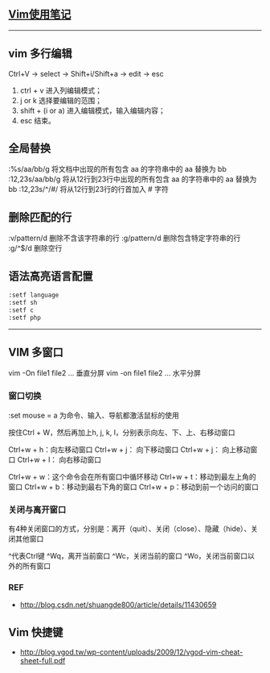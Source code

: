 ## [Vim使用笔记](http://www.cnblogs.com/jiqingwu/archive/2012/06/14/vim_notes.html)

---

## vim 多行编辑

Ctrl+V -> select -> Shift+i/Shift+a -> edit -> esc

1. ctrl + v 进入列编辑模式；
2. j or k 选择要编辑的范围；
3. shift + (i or a) 进入编辑模式，输入编辑内容；
4. esc 结束。

## 全局替换

:%s/aa/bb/g      将文档中出现的所有包含 aa 的字符串中的 aa 替换为 bb
:12,23s/aa/bb/g  将从12行到23行中出现的所有包含 aa 的字符串中的 aa 替换为 bb
:12,23s/^/#/     将从12行到23行的行首加入 # 字符

## 删除匹配的行

:v/pattern/d      删除不含该字符串的行
:g/pattern/d      删除包含特定字符串的行
:g/^$/d           删除空行

## 语法高亮语言配置

```bash
:setf language
:setf sh
:setf c
:setf php
```

---

## VIM 多窗口

vim -On file1 file2 ... 垂直分屏
vim -on file1 file2 ... 水平分屏

### 窗口切换

:set mouse = a   为命令、输入、导航都激活鼠标的使用

按住Ctrl + W，然后再加上h, j, k, l，分别表示向左、下、上、右移动窗口

Ctrl+w + h：向左移动窗口
Ctrl+w + j： 向下移动窗口
Ctrl+w + j： 向上移动窗口
Ctrl+w + l： 向右移动窗口

Ctrl+w + w：这个命令会在所有窗口中循环移动
Ctrl+w + t：移动到最左上角的窗口
Ctrl+w + b：移动到最右下角的窗口
Ctrl+w + p：移动到前一个访问的窗口

### 关闭与离开窗口

有4种关闭窗口的方式，分别是：离开（quit）、关闭（close）、隐藏（hide）、关闭其他窗口

^代表Ctrl键
^Wq，离开当前窗口
^Wc，关闭当前的窗口
^Wo，关闭当前窗口以外的所有窗口

### REF

* http://blog.csdn.net/shuangde800/article/details/11430659


## Vim 快捷键

* http://blog.vgod.tw/wp-content/uploads/2009/12/vgod-vim-cheat-sheet-full.pdf
